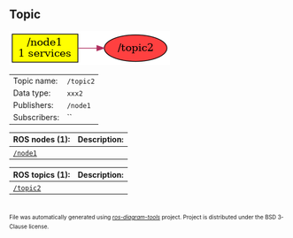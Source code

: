<!--
File was automatically generated using 'ros-diagram-tools' project.
Project is distributed under the BSD 3-Clause license.
-->

## Topic

[![/topic2](t__topic2.png "/topic2")](t__topic2.png)

|     |     |
| --- | --- |
| Topic name: | `/topic2` |
| Data type: | `xxx2` |
| Publishers: | `/node1` |
| Subscribers: | `` |


| ROS nodes (1): | Description: |
| -------------- | ------------ |
| [`/node1`](n__node1.html) |  |

| ROS topics (1): | Description: |
| --------------- | ------------ |
| [`/topic2`](t__topic2.html) |  |


</br>
<font size="1">
File was automatically generated using <a href="https://github.com/anetczuk/ros-diagram-tools"><i>ros-diagram-tools</i></a> project.
Project is distributed under the BSD 3-Clause license.
</font>
